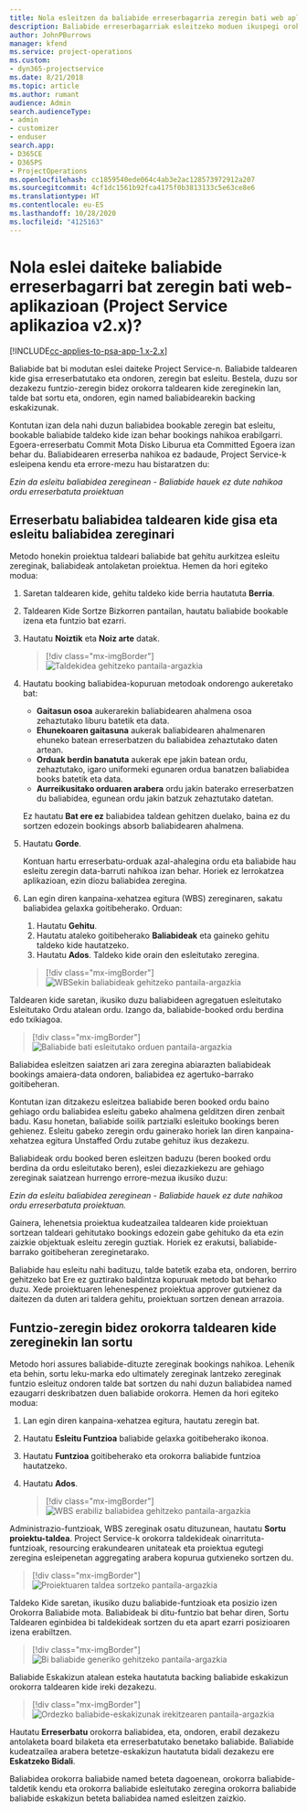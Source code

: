 ```yaml
---
title: Nola esleitzen da baliabide erreserbagarria zeregin bati web aplikazioan
description: Baliabide erreserbagarriak esleitzeko moduen ikuspegi orokorra.
author: JohnPBurrows
manager: kfend
ms.service: project-operations
ms.custom:
- dyn365-projectservice
ms.date: 8/21/2018
ms.topic: article
ms.author: rumant
audience: Admin
search.audienceType:
- admin
- customizer
- enduser
search.app:
- D365CE
- D365PS
- ProjectOperations
ms.openlocfilehash: cc1859540ede064c4ab3e2ac128573972912a207
ms.sourcegitcommit: 4cf1dc1561b92fca4175f0b3813133c5e63ce8e6
ms.translationtype: HT
ms.contentlocale: eu-ES
ms.lasthandoff: 10/28/2020
ms.locfileid: "4125163"
---
```

# <a name="how-do-i-assign-a-bookable-resource-to-a-task-in-the-web-app-project-service-app-v2x"></a>Nola eslei daiteke baliabide erreserbagarri bat zeregin bati web-aplikazioan (Project Service aplikazioa v2.x)?

[!INCLUDE[cc-applies-to-psa-app-1.x-2.x](../includes/cc-applies-to-psa-app-1x-2x.md)]

Baliabide bat bi modutan eslei daiteke Project Service-n. Baliabide taldearen kide gisa erreserbatutako eta ondoren, zeregin bat esleitu. Bestela, duzu sor dezakezu funtzio-zeregin bidez orokorra taldearen kide zereginekin lan, talde bat sortu eta, ondoren, egin named baliabidearekin backing eskakizunak.

Kontutan izan dela nahi duzun baliabidea bookable zeregin bat esleitu, bookable baliabide taldeko kide izan behar bookings nahikoa erabilgarri. Egoera-erreserbatu Commit Mota Disko Liburua eta Committed Egoera izan behar du. Baliabidearen erreserba nahikoa ez badaude, Project Service-k esleipena kendu eta errore-mezu hau bistaratzen du:

*Ezin da esleitu baliabidea zereginean - Baliabide hauek ez dute nahikoa ordu erreserbatuta proiektuan*

## <a name="book-a-resource-as-a-team-member-and-then-assign-the-resource-to-a-task"></a>Erreserbatu baliabidea taldearen kide gisa eta esleitu baliabidea zereginari

Metodo honekin proiektua taldeari baliabide bat gehitu aurkitzea esleitu zereginak, baliabideak antolaketan proiektua. Hemen da hori egiteko modua:
1.  Saretan taldearen kide, gehitu taldeko kide berria hautatuta **Berria**.
2.  Taldearen Kide Sortze Bizkorren pantailan, hautatu baliabide bookable izena eta funtzio bat ezarri.
3.  Hautatu **Noiztik** eta **Noiz arte** datak.

    > [!div class="mx-imgBorder"] 
    > ![Taldekidea gehitzeko pantaila-argazkia](media/FAQ-Resources-to-Tasks2-1.png "Taldekidea gehitzeko pantaila-argazkia")
 
4.  Hautatu booking baliabidea-kopuruan metodoak ondorengo aukeretako bat:
    - **Gaitasun osoa** aukerarekin baliabidearen ahalmena osoa zehaztutako liburu batetik eta data.
    - **Ehunekoaren gaitasuna** aukerak baliabidearen ahalmenaren ehuneko batean erreserbatzen du baliabidea zehaztutako daten artean.
    - **Orduak berdin banatuta** aukerak epe jakin batean ordu, zehaztutako, igaro uniformeki egunaren ordua banatzen baliabidea books batetik eta data.
    - **Aurreikusitako orduaren arabera** ordu jakin baterako erreserbatzen du baliabidea, egunean ordu jakin batzuk zehaztutako datetan.

    Ez hautatu **Bat ere ez** baliabidea taldean gehitzen duelako, baina ez du sortzen edozein bookings absorb baliabidearen ahalmena.
5.  Hautatu **Gorde**.

    Kontuan hartu erreserbatu-orduak azal-ahalegina ordu eta baliabide hau esleitu zeregin data-barruti nahikoa izan behar. Horiek ez lerrokatzea aplikazioan, ezin diozu baliabidea zeregina.

6.  Lan egin diren kanpaina-xehatzea egitura (WBS) zereginaren, sakatu baliabidea gelaxka goitibeherako. Orduan: 

    1. Hautatu **Gehitu**.
    2. Hautatu ataleko goitibeherako **Baliabideak** eta gaineko gehitu taldeko kide hautatzeko.
    3. Hautatu **Ados**. Taldeko kide orain den esleitutako zeregina.

    > [!div class="mx-imgBorder"] 
    > ![WBSekin baliabideak gehitzeko pantaila-argazkia](media/FAQ-Resources-to-Tasks2-2.png "WBSekin baliabideak gehitzeko pantaila-argazkia")
 
Taldearen kide saretan, ikusiko duzu baliabideen agregatuen esleitutako Esleitutako Ordu atalean ordu. Izango da, baliabide-booked ordu berdina edo txikiagoa. 

> [!div class="mx-imgBorder"] 
> ![Baliabide bati esleitutako orduen pantaila-argazkia](media/FAQ-Resources-to-Tasks2-3.png "Baliabide bati esleitutako orduen pantaila-argazkia")
 
Baliabidea esleitzen saiatzen ari zara zeregina abiarazten baliabideak bookings amaiera-data ondoren, baliabidea ez agertuko-barrako goitibeheran.

Kontutan izan ditzakezu esleitzea baliabide beren booked ordu baino gehiago ordu baliabidea esleitu gabeko ahalmena gelditzen diren zenbait badu. Kasu honetan, baliabide soilik partzialki esleituko bookings beren gehienez. Esleitu gabeko zeregin ordu gainerako horiek lan diren kanpaina-xehatzea egitura Unstaffed Ordu zutabe gehituz ikus dezakezu.

Baliabideak ordu booked beren esleitzen baduzu (beren booked ordu berdina da ordu esleitutako beren), eslei diezazkiekezu are gehiago zereginak saiatzean hurrengo errore-mezua ikusiko duzu:

*Ezin da esleitu baliabidea zereginean - Baliabide hauek ez dute nahikoa ordu erreserbatuta proiektuan.*

Gainera, lehenetsia proiektua kudeatzailea taldearen kide proiektuan sortzean taldeari gehitutako bookings edozein gabe gehituko da eta ezin zaizkie objektuak esleitu zeregin guztiak. Horiek ez erakutsi, baliabide-barrako goitibeheran zereginetarako.

Baliabide hau esleitu nahi badituzu, talde batetik ezaba eta, ondoren, berriro gehitzeko bat Ere ez guztirako baldintza kopuruak metodo bat beharko duzu. Xede proiektuaren lehenespenez proiektua approver gutxienez da daitezen da duten ari taldera gehitu, proiektuan sortzen denean arrazoia.

## <a name="create-a-generic-team-member-through-role-assignment-on-tasks"></a>Funtzio-zeregin bidez orokorra taldearen kide zereginekin lan sortu

Metodo hori assures baliabide-dituzte zereginak bookings nahikoa. Lehenik eta behin, sortu leku-marka edo ultimately zereginak lantzeko zereginak funtzio esleituz ondoren talde bat sortzen du nahi duzun baliabidea named ezaugarri deskribatzen duen baliabide orokorra. Hemen da hori egiteko modua:

1. Lan egin diren kanpaina-xehatzea egitura, hautatu zeregin bat.
2. Hautatu **Esleitu Funtzioa** baliabide gelaxka goitibeherako ikonoa.
3. Hautatu **Funtzioa** goitibeherako eta orokorra baliabide funtzioa hautatzeko.
4. Hautatu **Ados**.

    > [!div class="mx-imgBorder"] 
    > ![WBS erabiliz baliabidea gehitzeko pantaila-argazkia](media/FAQ-Resources-to-Tasks2-4.png "WBS erabiliz baliabidea gehitzeko pantaila-argazkia")
 
Administrazio-funtzioak, WBS zereginak osatu dituzunean, hautatu **Sortu proiektu-taldea**. Project Service-k orokorra taldekideak oinarrituta-funtzioak, resourcing erakundearen unitateak eta proiektua egutegi zeregina esleipenetan aggregating arabera kopurua gutxieneko sortzen du.

> [!div class="mx-imgBorder"] 
> ![Proiektuaren taldea sortzeko pantaila-argazkia](media/FAQ-Resources-to-Tasks2-5.png "Proiektuaren taldea sortzeko pantaila-argazkia")
 
Taldeko Kide saretan, ikusiko duzu baliabide-funtzioak eta posizio izen Orokorra Baliabide mota. Baliabideak bi ditu-funtzio bat behar diren, Sortu Taldearen eginbidea bi taldekideak sortzen du eta apart ezarri posizioaren izena erabiltzen.

> [!div class="mx-imgBorder"] 
> ![Bi baliabide generiko gehitzeko pantaila-argazkia](media/FAQ-Resources-to-Tasks2-6.png "Bi baliabide generiko gehitzeko pantaila-argazkia")
 
Baliabide Eskakizun atalean esteka hautatuta backing baliabide eskakizun orokorra taldearen kide ireki dezakezu.

> [!div class="mx-imgBorder"] 
> ![Ordezko baliabide-eskakizunak irekitzearen pantaila-argazkia](media/FAQ-Resources-to-Tasks2-7.png "Ordezko baliabide-eskakizunak irekitzearen pantaila-argazkia")

Hautatu **Erreserbatu** orokorra baliabidea, eta, ondoren, erabil dezakezu antolaketa board bilaketa eta erreserbatutako benetako baliabide. Baliabide kudeatzailea arabera betetze-eskakizun hautatuta bidali dezakezu ere **Eskatzeko Bidali**.

Baliabidea orokorra baliabide named beteta dagoenean, orokorra baliabide-taldetik kendu eta orokorra baliabide esleitutako zeregina orokorra baliabide baliabide eskakizun beteta baliabidea named esleitzen zaizkio.
 

